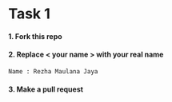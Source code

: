 # Task 1

#### 1. Fork this repo

#### 2. Replace < your name > with your real name

```
Name : Rezha Maulana Jaya
```

#### 3. Make a pull request
